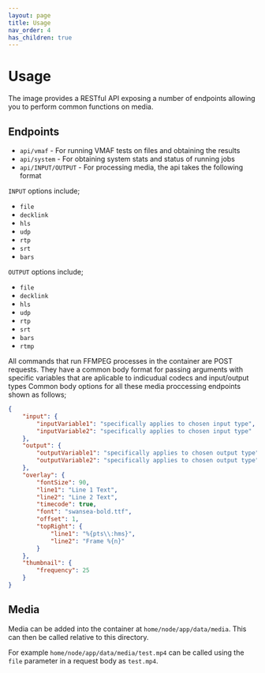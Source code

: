 ```yaml
---
layout: page
title: Usage
nav_order: 4
has_children: true
---
```


# Usage

The image provides a RESTful API exposing a number of endpoints allowing you to perform common functions on media.

## Endpoints

-   `api/vmaf` - For running VMAF tests on files and obtaining the results
-   `api/system` - For obtaining system stats and status of running jobs
-   `api/INPUT/OUTPUT` - For processing media, the api takes the following format

`INPUT` options include;

-   `file`
-   `decklink`
-   `hls`
-   `udp`
-   `rtp`
-   `srt`
-   `bars`

`OUTPUT` options include;

-   `file`
-   `decklink`
-   `hls`
-   `udp`
-   `rtp`
-   `srt`
-   `bars`
-   `rtmp`

All commands that run FFMPEG processes in the container are POST requests. They have a common body format for passing arguments with specific variables that are aplicable to indicudual codecs and input/output types
Common body options for all these media proccessing endpoints shown as follows;

```json
{
    "input": {
        "inputVariable1": "specifically applies to chosen input type",
        "inputVariable2": "specifically applies to chosen input type"
    },
    "output": {
        "outputVariable1": "specifically applies to chosen output type",
        "outputVariable2": "specifically applies to chosen output type"
    },
    "overlay": {
        "fontSize": 90,
        "line1": "Line 1 Text",
        "line2": "Line 2 Text",
        "timecode": true,
        "font": "swansea-bold.ttf",
        "offset": 1,
        "topRight": {
            "line1": "%{pts\\:hms}",
            "line2": "Frame %{n}"
        }
    },
    "thumbnail": {
        "frequency": 25
    }
}
```

## Media

Media can be added into the container at `home/node/app/data/media`. This can then be called relative to this directory.

For example `home/node/app/data/media/test.mp4` can be called using the `file` parameter in a request body as `test.mp4`.
